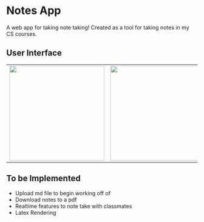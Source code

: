 # Notes App

A web app for taking note taking! Created as a tool for taking notes in my CS courses. 

## User Interface

<table align="center">
    <tr>
        <td>
            <img src="https://github.com/IsaacWatt/Notes-App/blob/master/docs/ui1.png" width="250px">
        </td>
        <td>
            <img src="https://github.com/IsaacWatt/Notes-App/blob/master/docs/ui2.png" width="250px">
        </td>
        <td>
            <img src="https://github.com/IsaacWatt/Notes-App/blob/master/docs/ui3.png" width="250px">
        </td>
    </tr>
</table>

## To be Implemented
- Upload md file to begin working off of
- Download notes to a pdf
- Realtime features to note take with classmates
- Latex Rendering
